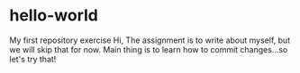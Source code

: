 # hello-world
My first repository exercise
Hi,
The assignment is to write about myself, but we will skip that for now.
Main thing is to learn how to commit changes...so let's try that!
